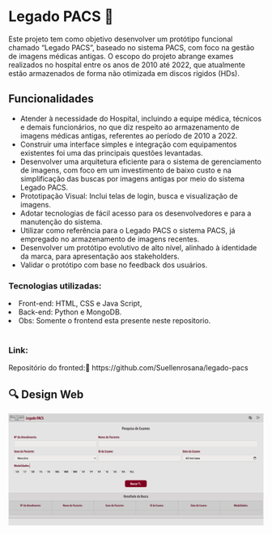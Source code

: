 <h1> Legado PACS 🏥</h1>

Este projeto tem como objetivo desenvolver um protótipo funcional chamado “Legado PACS”, baseado no sistema PACS, com foco na gestão de imagens médicas antigas. O escopo do projeto abrange exames realizados no hospital entre os anos de 2010 até 2022, que atualmente estão armazenados de forma não otimizada em discos rígidos (HDs).
<br>

<h2>Funcionalidades</h2>

<ul>

<li>Atender à necessidade do Hospital, incluindo a equipe médica, técnicos e demais funcionários, no que diz respeito ao armazenamento de imagens médicas antigas, referentes ao período de 2010 a 2022.
<li>Construir uma interface simples e integração com equipamentos existentes foi uma das principais questões levantadas.
<li>Desenvolver uma arquitetura eficiente para o sistema de gerenciamento de imagens, com foco em um investimento de baixo custo e na simplificação das buscas por imagens antigas por meio do sistema Legado PACS.
<li>Prototipação Visual: Inclui telas de login, busca e visualização de imagens.
<li>Adotar tecnologias de fácil acesso para os desenvolvedores e para a manutenção do sistema.
<li>Utilizar como referência para o Legado PACS o sistema PACS, já empregado no armazenamento de imagens recentes.
<li>Desenvolver um protótipo evolutivo de alto nível, alinhado à identidade da marca, para apresentação aos stakeholders.
<li>Validar o protótipo com base no feedback dos usuários.

</ul>

<h3><b>Tecnologias utilizadas:</b></h3>
<li>Front-end: HTML, CSS e Java Script, 
<li>Back-end: Python e MongoDB.
<li>Obs: Somente o frontend esta presente neste repositorio.
<br>
<br>

<h3>Link:</h3>
Repositório do fronted:🚀
https://github.com/Suellenrosana/legado-pacs

<h2>🔍 Design Web</h2>
<img src='https://github.com/Suellenrosana/legado-pacs/blob/main/assets/Tela%20pesquisa%20Legado%20Pacs.png?raw=true'>
